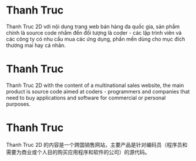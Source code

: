 # Thanh Truc
Thanh Truc 2D với nội dung trang web bán hàng đa quốc gia, sản phẩm chính là source code nhắm đến đối tượng là coder - các lập trình viên và các công ty có nhu cầu mua các ứng dụng, phần mền dùng cho mục đích thương mai hay cá nhân.
# Thanh Truc
Thanh Truc 2D with the content of a multinational sales website, the main product is source code aimed at coders - programmers and companies that need to buy applications and software for commercial or personal purposes.
# Thanh Truc
Thanh Truc 2D 的内容是一个跨国销售网站，主要产品是针对编码员（程序员和需要为商业或个人目的购买应用程序和软件的公司）的源代码。

